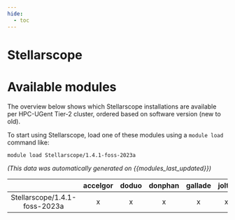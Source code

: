 ```yaml
---
hide:
  - toc
---
```


Stellarscope
============

# Available modules


The overview below shows which Stellarscope installations are available per HPC-UGent Tier-2 cluster, ordered based on software version (new to old).

To start using Stellarscope, load one of these modules using a `module load` command like:

```shell
module load Stellarscope/1.4.1-foss-2023a
```

*(This data was automatically generated on {{modules_last_updated}})*  

| |accelgor|doduo|donphan|gallade|joltik|shinx|skitty|
| :---: | :---: | :---: | :---: | :---: | :---: | :---: | :---: |
|Stellarscope/1.4.1-foss-2023a|x|x|x|x|x|x|x|
